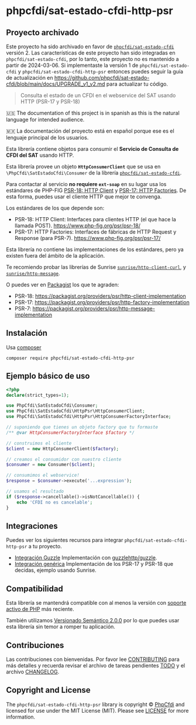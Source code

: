 # phpcfdi/sat-estado-cfdi-http-psr

## Proyecto archivado

Este proyecto ha sido archivado en favor de [`phpcfdi/sat-estado-cfdi`](`https://github.com/phpcfdi/sat-estado-cfdi`) versión 2.
Las características de este proyecto han sido integradas en `phpcfdi/sat-estado-cfdi`, por lo tanto, este proyecto no es mantenido a partir de 2024-03-06.
Si implementaste la versión 1 de `phpcfdi/sat-estado-cfdi` y `phpcfdi/sat-estado-cfdi-http-psr` entonces puedes seguir la guía de actualización en <https://github.com/phpcfdi/sat-estado-cfdi/blob/main/docs/UPGRADE_v1_v2.md> para actualizar tu código.

> Consulta el estado de un CFDI en el webservice del SAT usando HTTP (PSR-17 y PSR-18)

:us: The documentation of this project is in spanish as this is the natural language for intended audience.

:mexico: La documentación del proyecto está en español porque ese es el lenguaje principal de los usuarios.

Esta librería contiene objetos para consumir el **Servicio de Consulta de CFDI del SAT** usando HTTP.

Esta librería provee un objeto **`HttpConsumerClient`** que se usa en `\PhpCfdi\SatEstadoCfdi\Consumer`
de la librería [`phpcfdi/sat-estado-cfdi`](https://github.com/phpcfdi/sat-estado-cfdi).

Para contactar al servicio **no requiere `ext-soap`** en su lugar usa los estándares de PHP-FIG
[PSR-18: HTTP Client](https://www.php-fig.org/psr/psr-18/) y [PSR-17: HTTP Factories](https://www.php-fig.org/psr/psr-17/).
De esta forma, puedes usar el cliente HTTP que mejor te convenga.

Los estándares de los que depende son:

- PSR-18: HTTP Client: Interfaces para clientes HTTP (el que hace la llamada POST).
  <https://www.php-fig.org/psr/psr-18/>
- PSR-17: HTTP Factories: Interfaces de fábricas de HTTP Request y Response (para PSR-7).
  <https://www.php-fig.org/psr/psr-17/>

Esta librería no contiene las implementaciones de los estándares, pero ya existen fuera del ámbito de la aplicación.

Te recomiendo probar las librerías de Sunrise
[`sunrise/http-client-curl`](https://github.com/sunrise-php/http-client-curl), y
[`sunrise/http-message`](https://github.com/sunrise-php/http-message).

O puedes ver en [Packagist](https://packagist.org/) los que te agraden:

  - PSR-18: <https://packagist.org/providers/psr/http-client-implementation>
  - PSR-17: <https://packagist.org/providers/psr/http-factory-implementation>
  - PSR-7: <https://packagist.org/providers/psr/http-message-implementation>

## Instalación

Usa [composer](https://getcomposer.org/)

```shell
composer require phpcfdi/sat-estado-cfdi-http-psr
```

## Ejemplo básico de uso

```php
<?php
declare(strict_types=1);

use PhpCfdi\SatEstadoCfdi\Consumer;
use PhpCfdi\SatEstadoCfdi\HttpPsr\HttpConsumerClient;
use PhpCfdi\SatEstadoCfdi\HttpPsr\HttpConsumerFactoryInterface;

// suponiendo que tienes un objeto factory que tu formaste
/** @var HttpConsumerFactoryInterface $factory */

// construimos el cliente
$client = new HttpConsumerClient($factory);

// creamos el consumidor con nuestro cliente
$consumer = new Consumer($client);

// consumimos el webservice!
$response = $consumer->execute('...expression');

// usamos el resultado
if ($response->cancellable()->isNotCancellable()) {
    echo 'CFDI no es cancelable';
}
```

## Integraciones

Puedes ver los siguientes recursos para integrar `phpcfdi/sat-estado-cfdi-http-psr` a tu proyecto.

- [Integración Guzzle](docs/integracion-guzzle.md)
  Implementación con [guzzlehttp/guzzle](https://github.com/guzzle/guzzle).
- [Integración genérica](docs/integracion-generica.md)
  Implementación de los PSR-17 y PSR-18 que decidas, ejemplo usando Sunrise.

## Compatibilidad

Esta librería se mantendrá compatible con al menos la versión con
[soporte activo de PHP](https://www.php.net/supported-versions.php) más reciente.

También utilizamos [Versionado Semántico 2.0.0](docs/SEMVER.md) por lo que puedes usar esta librería
sin temor a romper tu aplicación.

## Contribuciones

Las contribuciones con bienvenidas. Por favor lee [CONTRIBUTING][] para más detalles
y recuerda revisar el archivo de tareas pendientes [TODO][] y el archivo [CHANGELOG][].

## Copyright and License

The `phpcfdi/sat-estado-cfdi-http-psr` library is copyright © [PhpCfdi](https://www.phpcfdi.com/)
and licensed for use under the MIT License (MIT). Please see [LICENSE][] for more information.

[contributing]: https://github.com/phpcfdi/sat-estado-cfdi-http-psr/blob/main/CONTRIBUTING.md
[changelog]: https://github.com/phpcfdi/sat-estado-cfdi-http-psr/blob/main/docs/CHANGELOG.md
[todo]: https://github.com/phpcfdi/sat-estado-cfdi-http-psr/blob/main/docs/TODO.md
[license]: https://github.com/phpcfdi/sat-estado-cfdi-http-psr/blob/main/LICENSE
